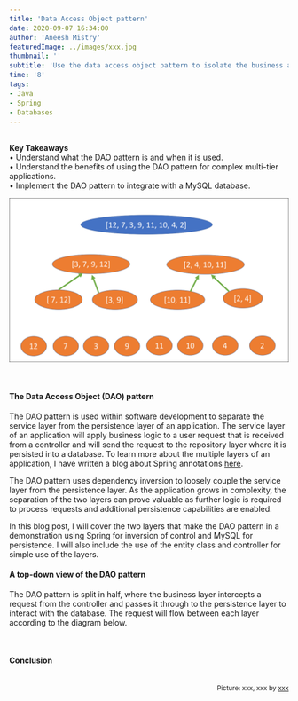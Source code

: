 ```yaml
---
title: 'Data Access Object pattern'
date: 2020-09-07 16:34:00
author: 'Aneesh Mistry'
featuredImage: ../images/xxx.jpg
thumbnail: ''
subtitle: 'Use the data access object pattern to isolate the business and persistance layers within a Spring application.'
time: '8'
tags:
- Java
- Spring
- Databases
---
```

<br>
<strong>Key Takeaways</strong><br>
&#8226; Understand what the DAO pattern is and when it is used.<br>
&#8226; Understand the benefits of using the DAO pattern for complex multi-tier applications.<br>
&#8226; Implement the DAO pattern to integrate with a MySQL database.<br>

![Merge sort step 2](../../src/images/011MergeSort2.png)


<br>
<h4>The Data Access Object (DAO) pattern</h4>
<p>
The DAO pattern is used within software development to separate the service layer from the persistence layer of an application. The service layer of an application will apply business logic to a user request that is received from a controller and will send the request to the repository layer where it is persisted into a database. To learn more about the multiple layers of an application, I have written a blog about Spring annotations <a href="https://aneesh.co.uk/spring-architecture-layers">here</a>.
<p>

<p>
The DAO pattern uses dependency inversion to loosely couple the service layer from the persistence layer. As the application grows in complexity, the separation of the two layers can prove valuable as further logic is required to process requests and additional persistence capabilities are enabled. 
</p>

<p>
In this blog post, I will cover the two layers that make the DAO pattern in a demonstration using Spring for inversion of control and MySQL for persistence. I will also include the use of the entity class and controller for simple use of the layers.
</p>

<h4>A top-down view of the DAO pattern</h4>
<p>
The DAO pattern is split in half, where the business layer intercepts a request from the controller and passes it through to the persistence layer to interact with the database.
The request will flow between each layer according to the diagram below.

</p>

<br>
<h4>Conclusion</h4>
<p>


</p>

<br>
<small style="float: right;" >Picture: xxx, xxx by <a target="_blank" href="https://unsplash.com/@xxx">xxx</small></a><br>